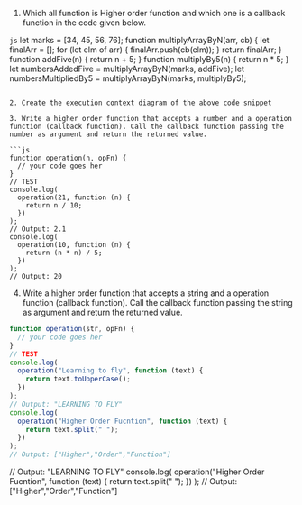 1. Which all function is Higher order function and which one is a callback function in the code given below.

`js`
let marks = [34, 45, 56, 76];
function multiplyArrayByN(arr, cb) {
let finalArr = [];
for (let elm of arr) {
finalArr.push(cb(elm));
}
return finalArr;
}
function addFive(n) {
return n + 5;
}
function multiplyBy5(n) {
return n \* 5;
}
let numbersAddedFive = multiplyArrayByN(marks, addFive);
let numbersMultipliedBy5 = multiplyArrayByN(marks, multiplyBy5);

````

2. Create the execution context diagram of the above code snippet

3. Write a higher order function that accepts a number and a operation function (callback function). Call the callback function passing the number as argument and return the returned value.

```js
function operation(n, opFn) {
  // your code goes her
}
// TEST
console.log(
  operation(21, function (n) {
    return n / 10;
  })
);
// Output: 2.1
console.log(
  operation(10, function (n) {
    return (n * n) / 5;
  })
);
// Output: 20
````

4. Write a higher order function that accepts a string and a operation function (callback function). Call the callback function passing the string as argument and return the returned value.

```js
function operation(str, opFn) {
  // your code goes her
}
// TEST
console.log(
  operation("Learning to fly", function (text) {
    return text.toUpperCase();
  })
);
// Output: "LEARNING TO FLY"
console.log(
  operation("Higher Order Fucntion", function (text) {
    return text.split(" ");
  })
);
// Output: ["Higher","Order","Function"]
```

// Output: "LEARNING TO FLY"
console.log(
operation("Higher Order Fucntion", function (text) {
return text.split(" ");
})
);
// Output: ["Higher","Order","Function"]

```

```
